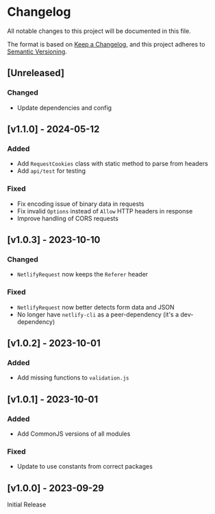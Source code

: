 <!-- markdownlint-disable -->
# Changelog
All notable changes to this project will be documented in this file.

The format is based on [Keep a Changelog](https://keepachangelog.com/en/1.0.0/),
and this project adheres to [Semantic Versioning](https://semver.org/spec/v2.0.0.html).

## [Unreleased]

### Changed
- Update dependencies and config

## [v1.1.0] - 2024-05-12

### Added
- Add `RequestCookies` class with static method to parse from headers
- Add `api/test` for testing

### Fixed
- Fix encoding issue of binary data in requests
- Fix invalid `Options` instead of `Allow` HTTP headers in response
- Improve handling of CORS requests

## [v1.0.3] - 2023-10-10

### Changed
- `NetlifyRequest` now keeps the `Referer` header

### Fixed
- `NetlifyRequest` now better detects form data and JSON
- No longer have `netlify-cli` as a peer-dependency (it's a dev-dependency)

## [v1.0.2] - 2023-10-01

### Added
- Add missing functions to `validation.js`

## [v1.0.1] - 2023-10-01

### Added
- Add CommonJS versions of all modules

### Fixed
- Update to use constants from correct packages

## [v1.0.0] - 2023-09-29

Initial Release
